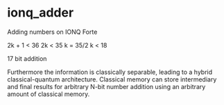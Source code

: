 # ionq_adder
Adding numbers on IONQ Forte

2k + 1 < 36
2k < 35
k = 35/2
k < 18

17 bit addition

Furthermore the information is classically separable, leading  to a hybrid classical-quantum architecture. Classical memory can store intermediary and final results for arbitrary N-bit number addition using an arbitrary amount of classical memory. 

